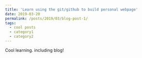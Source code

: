 ```yaml
---
title: 'Learn using the git/github to build personal webpage'
date: 2019-03-20
permalink: /posts/2019/03/blog-post-1/
tags:
  - cool posts
  - category1
  - category2
---
```


Cool learning. including blog!
